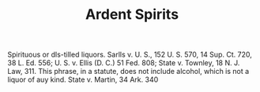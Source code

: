 ---
title: Ardent Spirits
letter: A
permalink: "/definitions/ardent-spirits.html"
body: Spirituous or dls-tilled liquors. Sarlls v. U. S., 152 U. S. 570, 14 Sup. Ct.
  720, 38 L. Ed. 556; U. S. v. Ellis (D. C.) 51 Fed. 808; State v. Townley, 18 N.
  J. Law, 311. This phrase, in a statute, does not include alcohol, which is not a
  liquor of auy kind. State v. Martin, 34 Ark. 340
published_at: '2018-07-07'
source: Black's Law Dictionary
layout: post
---